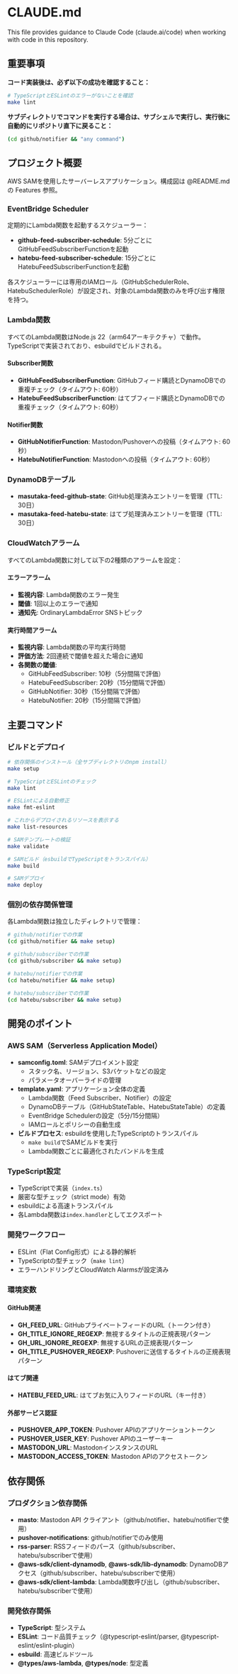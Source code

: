 # CLAUDE.md

This file provides guidance to Claude Code (claude.ai/code) when working with code in this repository.

## 重要事項

**コード実装後は、必ず以下の成功を確認すること：**

```bash
# TypeScriptとESLintのエラーがないことを確認
make lint
```

**サブディレクトリでコマンドを実行する場合は、サブシェルで実行し、実行後に自動的にリポジトリ直下に戻ること：**

```bash
(cd github/notifier && "any command")
```

## プロジェクト概要

AWS SAMを使用したサーバーレスアプリケーション。構成図は @README.md の Features 参照。

### EventBridge Scheduler

定期的にLambda関数を起動するスケジューラー：

- **github-feed-subscriber-schedule**: 5分ごとにGitHubFeedSubscriberFunctionを起動
- **hatebu-feed-subscriber-schedule**: 15分ごとにHatebuFeedSubscriberFunctionを起動

各スケジューラーには専用のIAMロール（GitHubSchedulerRole、HatebuSchedulerRole）が設定され、対象のLambda関数のみを呼び出す権限を持つ。

### Lambda関数

すべてのLambda関数はNode.js 22（arm64アーキテクチャ）で動作。TypeScriptで実装されており、esbuildでビルドされる。

#### Subscriber関数
- **GitHubFeedSubscriberFunction**: GitHubフィード購読とDynamoDBでの重複チェック（タイムアウト: 60秒）
- **HatebuFeedSubscriberFunction**: はてブフィード購読とDynamoDBでの重複チェック（タイムアウト: 60秒）

#### Notifier関数
- **GitHubNotifierFunction**: Mastodon/Pushoverへの投稿（タイムアウト: 60秒）
- **HatebuNotifierFunction**: Mastodonへの投稿（タイムアウト: 60秒）

### DynamoDBテーブル

- **masutaka-feed-github-state**: GitHub処理済みエントリーを管理（TTL: 30日）
- **masutaka-feed-hatebu-state**: はてブ処理済みエントリーを管理（TTL: 30日）

### CloudWatchアラーム

すべてのLambda関数に対して以下の2種類のアラームを設定：

#### エラーアラーム
- **監視内容**: Lambda関数のエラー発生
- **閾値**: 1回以上のエラーで通知
- **通知先**: OrdinaryLambdaError SNSトピック

#### 実行時間アラーム
- **監視内容**: Lambda関数の平均実行時間
- **評価方法**: 2回連続で閾値を超えた場合に通知
- **各関数の閾値**:
  - GitHubFeedSubscriber: 10秒（5分間隔で評価）
  - HatebuFeedSubscriber: 20秒（15分間隔で評価）
  - GitHubNotifier: 30秒（15分間隔で評価）
  - HatebuNotifier: 20秒（15分間隔で評価）

## 主要コマンド

### ビルドとデプロイ

```bash
# 依存関係のインストール（全サブディレクトリのnpm install）
make setup

# TypeScriptとESLintのチェック
make lint

# ESLintによる自動修正
make fmt-eslint

# これからデプロイされるリソースを表示する
make list-resources

# SAMテンプレートの検証
make validate

# SAMビルド（esbuildでTypeScriptをトランスパイル）
make build

# SAMデプロイ
make deploy
```

### 個別の依存関係管理

各Lambda関数は独立したディレクトリで管理：

```bash
# github/notifierでの作業
(cd github/notifier && make setup)

# github/subscriberでの作業
(cd github/subscriber && make setup)

# hatebu/notifierでの作業
(cd hatebu/notifier && make setup)

# hatebu/subscriberでの作業
(cd hatebu/subscriber && make setup)
```

## 開発のポイント

### AWS SAM（Serverless Application Model）
- **samconfig.toml**: SAMデプロイメント設定
  - スタック名、リージョン、S3バケットなどの設定
  - パラメータオーバーライドの管理
- **template.yaml**: アプリケーション全体の定義
  - Lambda関数（Feed Subscriber、Notifier）の設定
  - DynamoDBテーブル（GitHubStateTable、HatebuStateTable）の定義
  - EventBridge Schedulerの設定（5分/15分間隔）
  - IAMロールとポリシーの自動生成
- **ビルドプロセス**: esbuildを使用したTypeScriptのトランスパイル
  - `make build`でSAMビルドを実行
  - Lambda関数ごとに最適化されたバンドルを生成

### TypeScript設定
- TypeScriptで実装（`index.ts`）
- 厳密な型チェック（strict mode）有効
- esbuildによる高速トランスパイル
- 各Lambda関数は`index.handler`としてエクスポート

### 開発ワークフロー
- ESLint（Flat Config形式）による静的解析
- TypeScriptの型チェック（`make lint`）
- エラーハンドリングとCloudWatch Alarmsが設定済み

### 環境変数

#### GitHub関連
- **GH_FEED_URL**: GitHubプライベートフィードのURL（トークン付き）
- **GH_TITLE_IGNORE_REGEXP**: 無視するタイトルの正規表現パターン
- **GH_URL_IGNORE_REGEXP**: 無視するURLの正規表現パターン
- **GH_TITLE_PUSHOVER_REGEXP**: Pushoverに送信するタイトルの正規表現パターン

#### はてブ関連
- **HATEBU_FEED_URL**: はてブお気に入りフィードのURL（キー付き）

#### 外部サービス認証
- **PUSHOVER_APP_TOKEN**: Pushover APIのアプリケーショントークン
- **PUSHOVER_USER_KEY**: Pushover APIのユーザーキー
- **MASTODON_URL**: MastodonインスタンスのURL
- **MASTODON_ACCESS_TOKEN**: Mastodon APIのアクセストークン

## 依存関係

### プロダクション依存関係
- **masto**: Mastodon API クライアント（github/notifier、hatebu/notifierで使用）
- **pushover-notifications**: github/notifierでのみ使用
- **rss-parser**: RSSフィードのパース（github/subscriber、hatebu/subscriberで使用）
- **@aws-sdk/client-dynamodb**, **@aws-sdk/lib-dynamodb**: DynamoDBアクセス（github/subscriber、hatebu/subscriberで使用）
- **@aws-sdk/client-lambda**: Lambda関数呼び出し（github/subscriber、hatebu/subscriberで使用）

### 開発依存関係
- **TypeScript**: 型システム
- **ESLint**: コード品質チェック（@typescript-eslint/parser, @typescript-eslint/eslint-plugin）
- **esbuild**: 高速ビルドツール
- **@types/aws-lambda**, **@types/node**: 型定義
